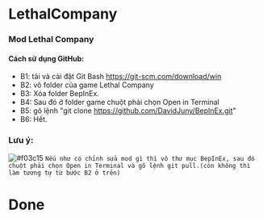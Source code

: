 # LethalCompany
### Mod Lethal Company 
#### Cách sử dụng GitHub: 
- B1: tải và cài đặt Git Bash https://git-scm.com/download/win 
- B2: vô folder của game Lethal Company 
- B3: Xóa folder BepInEx. 
- B4: Sau đó ở folder game chuột phải chọn Open in Terminal 
- B5: gõ lệnh "git clone https://github.com/DavidJuny/BepInEx.git" 
- B6: Hết. 

### Lưu ý: 
 ![#f03c15](https://via.placeholder.com/15/f03c15/000000?text=+)  `Nếu như có chỉnh sửa mod gì thì vô thư mục BepInEx, sau đó chuột phải chọn Open in Terminal và gõ lệnh git pull.(còn không thì làm tương tự từ bước B2 ở trên)`
# Done
